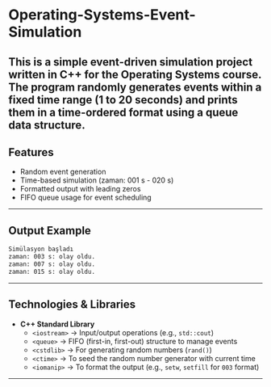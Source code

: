 
# Operating-Systems-Event-Simulation

This is a simple event-driven simulation project written in C++ for the Operating Systems course.  
The program randomly generates events within a fixed time range (1 to 20 seconds) and prints them in a time-ordered format using a queue data structure.
---
## Features
- Random event generation
- Time-based simulation (zaman: 001 s - 020 s)
- Formatted output with leading zeros
- FIFO queue usage for event scheduling
---
## Output Example
```bash
Simülasyon başladı 
zaman: 003 s: olay oldu. 
zaman: 007 s: olay oldu. 
zaman: 015 s: olay oldu.
```
---
## Technologies & Libraries

- **C++ Standard Library**
  - `<iostream>` → Input/output operations (e.g., `std::cout`)
  - `<queue>` → FIFO (first-in, first-out) structure to manage events
  - `<cstdlib>` → For generating random numbers (`rand()`)
  - `<ctime>` → To seed the random number generator with current time
  - `<iomanip>` → To format the output (e.g., `setw`, `setfill` for `003` format)

---
